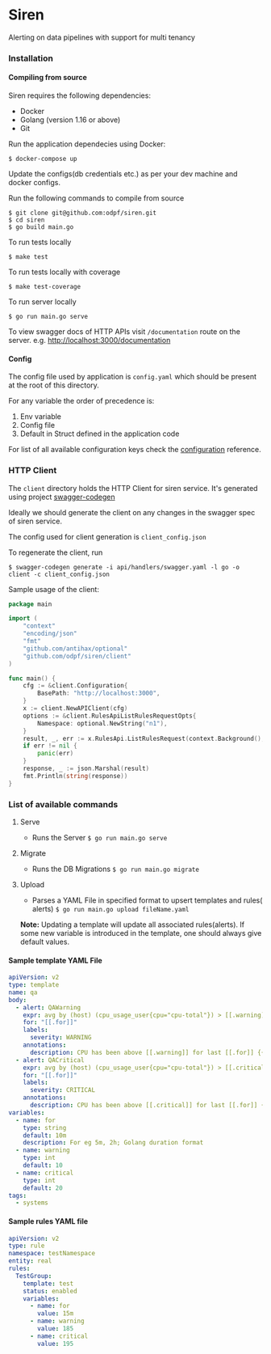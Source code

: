 # Siren

Alerting on data pipelines with support for multi tenancy

### Installation

#### Compiling from source

Siren requires the following dependencies:

* Docker
* Golang (version 1.16 or above)
* Git

Run the application dependecies using Docker:

```
$ docker-compose up
```

Update the configs(db credentials etc.) as per your dev machine and docker configs.

Run the following commands to compile from source

```
$ git clone git@github.com:odpf/siren.git
$ cd siren
$ go build main.go
```

To run tests locally

```
$ make test
```

To run tests locally with coverage

```
$ make test-coverage
```

To run server locally

```
$ go run main.go serve
```

To view swagger docs of HTTP APIs visit `/documentation` route on the server.
e.g. [http://localhost:3000/documentation](http://localhost:3000/documentation)

#### Config

The config file used by application is `config.yaml` which should be present at the root of this directory.

For any variable the order of precedence is:

1. Env variable
2. Config file
3. Default in Struct defined in the application code

For list of all available configuration keys check the [configuration](docs/reference/configuration.md) reference.

### HTTP Client

The `client` directory holds the HTTP Client for siren service. It's generated using
project [swagger-codegen](https://github.com/swagger-api/swagger-codegen)

Ideally we should generate the client on any changes in the swagger spec of siren service.

The config used for client generation is `client_config.json`

To regenerate the client, run

```
$ swagger-codegen generate -i api/handlers/swagger.yaml -l go -o client -c client_config.json
```

Sample usage of the client:

```go
package main

import (
	"context"
	"encoding/json"
	"fmt"
	"github.com/antihax/optional"
	"github.com/odpf/siren/client"
)

func main() {
	cfg := &client.Configuration{
		BasePath: "http://localhost:3000",
	}
	x := client.NewAPIClient(cfg)
	options := &client.RulesApiListRulesRequestOpts{
		Namespace: optional.NewString("n1"),
	}
	result, _, err := x.RulesApi.ListRulesRequest(context.Background(), options)
	if err != nil {
		panic(err)
	}
	response, _ := json.Marshal(result)
	fmt.Println(string(response))
}
```

### List of available commands

1. Serve
    - Runs the Server  `$ go run main.go serve`

2. Migrate
    - Runs the DB Migrations `$ go run main.go migrate`

3. Upload
    - Parses a YAML File in specified format to upsert templates and rules(
      alerts) `$ go run main.go upload fileName.yaml`

   **Note:** Updating a template will update all associated rules(alerts). If some new variable is introduced in
   the template, one should always give default values.

#### Sample template YAML File

```yaml
apiVersion: v2
type: template
name: qa
body:
  - alert: QAWarning
    expr: avg by (host) (cpu_usage_user{cpu="cpu-total"}) > [[.warning]]
    for: "[[.for]]"
    labels:
      severity: WARNING
    annotations:
      description: CPU has been above [[.warning]] for last [[.for]] {{ $labels.host }}
  - alert: QACritical
    expr: avg by (host) (cpu_usage_user{cpu="cpu-total"}) > [[.critical]]
    for: "[[.for]]"
    labels:
      severity: CRITICAL
    annotations:
      description: CPU has been above [[.critical]] for last [[.for]] {{ $labels.host }}
variables:
  - name: for
    type: string
    default: 10m
    description: For eg 5m, 2h; Golang duration format
  - name: warning
    type: int
    default: 10
  - name: critical
    type: int
    default: 20
tags:
  - systems
```

#### Sample rules YAML file

```yaml
apiVersion: v2
type: rule
namespace: testNamespace
entity: real
rules:
  TestGroup:
    template: test
    status: enabled
    variables:
      - name: for
        value: 15m
      - name: warning
        value: 185
      - name: critical
        value: 195
```
